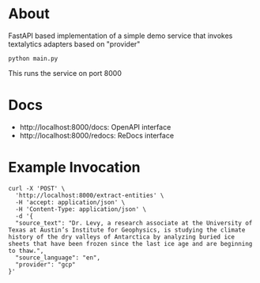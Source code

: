 # About

FastAPI based implementation of a simple demo service that invokes textalytics adapters based on "provider"

`python main.py`

This runs the service on port 8000

# Docs

* http://localhost:8000/docs: OpenAPI interface
* http://localhost:8000/redocs: ReDocs interface

# Example Invocation

    curl -X 'POST' \
      'http://localhost:8000/extract-entities' \
      -H 'accept: application/json' \
      -H 'Content-Type: application/json' \
      -d '{
      "source_text": "Dr. Levy, a research associate at the University of Texas at Austin’s Institute for Geophysics, is studying the climate history of the dry valleys of Antarctica by analyzing buried ice sheets that have been frozen since the last ice age and are beginning to thaw.",
      "source_language": "en",
      "provider": "gcp"
    }'